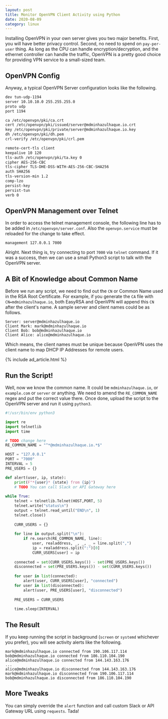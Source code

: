 ```yaml
---
layout: post
title: Monitor OpenVPN Client Activity using Python
date: 2020-08-09
category: linux
---
```

Installing OpenVPN in your own server gives you two major benefits. First, you will have better privacy control. Second, no need to spend on `pay-per-user` thing. As long as the CPU can handle encryption/decryption, and the ethernet controller can handle the traffic, OpenVPN is a pretty good choice for providing VPN service to a small-sized team.

## OpenVPN Config

Anyway, a typical OpenVPN Server configuration looks like the following.

```bash
dev tun-udp-1194
server 10.10.10.0 255.255.255.0
proto udp
port 1194

ca /etc/openvpn/pki/ca.crt
cert /etc/openvpn/pki/issued/server@mdminhazulhaque.io.crt
key /etc/openvpn/pki/private/server@mdminhazulhaque.io.key
dh /etc/openvpn/pki/dh.pem
crl-verify /etc/openvpn/pki/crl.pem

remote-cert-tls client
keepalive 10 120
tls-auth /etc/openvpn/pki/ta.key 0
cipher AES-256-CBC
tls-cipher TLS-DHE-DSS-WITH-AES-256-CBC-SHA256
auth SHA256
tls-version-min 1.2
comp-lzo
persist-key
persist-tun
verb 0
```

## OpenVPN Management over Telnet

In order to access the telnet management console, the following line has to be added in `/etc/openvpn/server.conf`. Also the `openvpn.service` must be reloaded for the change to take effect.

```
management 127.0.0.1 7000
```

Alright. Next thing is, try connecting to port `7000` via `telnet` command. If it was a success, then we can use a small Python3 script to talk with the OpenVPN server.

## A Bit of Knowledge about Common Name

Before we run any script, we need to find out the `CN` or Common Name used in the RSA Root Certificate. For example, if you generate the `CA` file with `CN=mdminhazulhaque.io`, both EasyRSA and OpenVPN will append this `CN` after the client's name. A sample server and client names could be as follows.

```
Server: server@mdminhazulhaque.io
Client Mark: mark@mdminhazulhaque.io
Client Bob: bob@mdminhazulhaque.io
Client Alice: alice@mdminhazulhaque.io
```

Which means, the client names must be unique because OpenVPN uses the client name to map DHCP IP Addresses for remote users.

<div>{% include ad_article.html %}</div>

## Run the Script!

Well, now we know the common name. It could be `mdminhazulhaque.io`, or `example.com` or `server` or anything. We need to amend the `RE_COMMON_NAME` regex and put the correct value there. Once done, upload the script to the OpenVPN server and run it using `python3`.

```python
#!/usr/bin/env python3

import re
import telnetlib
import time

# TODO change here
RE_COMMON_NAME = "^*@mdminhazulhaque.io.*$"

HOST = "127.0.0.1"
PORT = "7000"
INTERVAL = 5
PRE_USERS = {}

def alert(user, ip, state):
    print(F"*{user}* {state} from {ip}")
    # TODO You can call Slack or API Gateway here
    
while True:
    telnet = telnetlib.Telnet(HOST,PORT, 5)
    telnet.write("status\n")
    output = telnet.read_until("END\n", 1)
    telnet.close()
    
    CURR_USERS = {}
    
    for line in output.split("\n"):
        if re.search(RE_COMMON_NAME, line):
            user, realaddress, _, _, _ = line.split(",")
            ip = realaddress.split(":")[0]
            CURR_USERS[user] = ip
    
    connected = set(CURR_USERS.keys()) - set(PRE_USERS.keys())
    disconnected = set(PRE_USERS.keys()) - set(CURR_USERS.keys())
    
    for user in list(connected):
        alert(user, CURR_USERS[user], "connected")
    for user in list(disconnected):
        alert(user, PRE_USERS[user], "disconnected")
    
    PRE_USERS = CURR_USERS    
    
    time.sleep(INTERVAL)
```

## The Result

If you keep running the script in background (`screen` or `systemd` whichever you prefer), you will see activity alerts like the following.

```
mark@mdminhazulhaque.io connected from 190.106.117.114
bob@mdminhazulhaque.io connected from 186.110.104.190
alice@mdminhazulhaque.io connected from 144.143.163.176
...
alice@mdminhazulhaque.io disconnected from 144.143.163.176
mark@mdminhazulhaque.io disconnected from 190.106.117.114
bob@mdminhazulhaque.io disconnected from 186.110.104.190
```

## More Tweaks

You can simply override the `alert` function and call custom Slack or API Gateway URL using `requests`. Tada!
